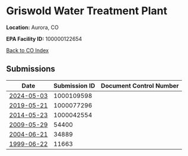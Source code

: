 # Griswold Water Treatment Plant

**Location:** Aurora, CO

**EPA Facility ID:** 100000122654

[Back to CO Index](../../index.md)

## Submissions

| Date | Submission ID | Document Control Number |
|------|--------------|-------------------------|
| [2024-05-03](submissions/1000109598.md) | 1000109598 |  |
| [2019-05-21](submissions/1000077296.md) | 1000077296 |  |
| [2014-05-23](submissions/1000042554.md) | 1000042554 |  |
| [2009-05-29](submissions/54400.md) | 54400 |  |
| [2004-06-21](submissions/34889.md) | 34889 |  |
| [1999-06-22](submissions/11663.md) | 11663 |  |
